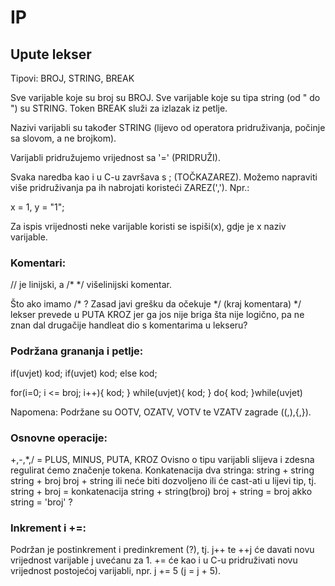 # IP


## Upute lekser

Tipovi: BROJ, STRING, BREAK

Sve varijable koje su broj su BROJ. Sve varijable koje su tipa string (od " do ") su STRING.
Token BREAK služi za izlazak iz petlje. 

Nazivi varijabli su također STRING (lijevo od operatora pridruživanja, počinje sa slovom, a ne brojkom).

Varijabli pridružujemo vrijednost sa '=' (PRIDRUŽI).

Svaka naredba kao i u C-u završava s ; (TOČKAZAREZ).
Možemo napraviti više pridruživanja pa ih nabrojati koristeći ZAREZ(','). Npr.:

x = 1, y = "1";


Za ispis vrijednosti neke varijable koristi se ispiši(x), gdje je x naziv varijable.


### Komentari:
// je linijski, a /* */ višelinijski komentar. 


Što ako imamo /* ? Zasad javi grešku da očekuje */ (kraj komentara)
*/ lekser prevede u PUTA KROZ jer ga jos nije briga šta nije logično, pa ne znan dal drugačije handleat dio s komentarima u lekseru?


### Podržana grananja i petlje:

if(uvjet) kod;
if(uvjet) kod; else kod;

for(i=0; i <= broj; i++){ kod; }
while(uvjet){ kod; }
do{ kod; }while(uvjet)


Napomena:
Podržane su OOTV, OZATV, VOTV te VZATV zagrade ((,),{,}).

### Osnovne operacije:

+,-,*,/ = PLUS, MINUS, PUTA, KROZ
Ovisno o tipu varijabli slijeva i zdesna regulirat ćemo značenje tokena.
Konkatenacija dva stringa: string + string
string + broj
broj + string ili neće biti dozvoljeno ili će cast-ati u lijevi tip, tj.
string + broj = konkatenacija string + string(broj)
broj + string = broj akko string = 'broj' ? 

### Inkrement i +=:

Podržan je postinkrement i predinkrement (?), tj. j++ te ++j će davati novu vrijednost varijable j uvećanu za 1.
+= će kao i u C-u pridruživati novu vrijednost postojećoj varijabli, npr. j += 5 (j = j + 5). 



